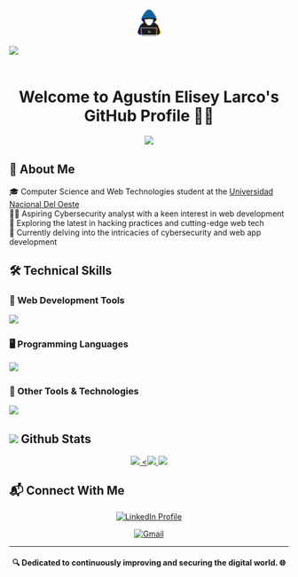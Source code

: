 <p align="center">
  <picture><img src = "https://github.com/0xAbdulKhalid/0xAbdulKhalid/raw/main/assets/mdImages/about_me.gif" width = 50px></picture>
</p>

<img src="https://user-images.githubusercontent.com/73097560/115834477-dbab4500-a447-11eb-908a-139a6edaec5c.gif"><br><br>

<h1 align="center">Welcome to Agustín Elisey Larco's GitHub Profile 👨‍💼</h1>

<p align="center">
  <img src="https://media.giphy.com/media/xT0xeJpnrWC4XWblEk/giphy.gif" width="300">
</p>

## 🧠 About Me

🎓 Computer Science and Web Technologies student at the [Universidad Nacional Del Oeste](https://uno.edu.ar)<br>
🕵️‍♂️ Aspiring Cybersecurity analyst with a keen interest in web development<br>
🚀 Exploring the latest in hacking practices and cutting-edge web tech<br>
🧩 Currently delving into the intricacies of cybersecurity and web app development<br>

## 🛠 Technical Skills

### 🔖 Web Development Tools
<p>
  <a href="https://skillicons.dev">
    <img src="https://skillicons.dev/icons?i=html,css,javascript,bootstrap,tailwind,postgres" />
  </a>
</p>

### 🖥️ Programming Languages
<p>
  <a href="https://skillicons.dev">
    <img src="https://skillicons.dev/icons?i=c,java,javascript" />
  </a>
</p>


### 🧰 Other Tools & Technologies
<p>
  <a href="https://skillicons.dev">
    <img src="https://skillicons.dev/icons?i=vscode,eclipse,linux,git" />
  </a>
</p>

## <img src="https://media.giphy.com/media/iY8CRBdQXODJSCERIr/giphy.gif" width="35"><b> Github Stats </b>

<div align="center">
  <a href="https://github.com/EliseyAgustin">
    <img src="https://github-readme-stats.vercel.app/api?username=EliseyAgustin&show_icons=true&theme=graywhite&hide_border=true&count_private=true" width="450"/>
    <<img src="https://github-readme-stats.vercel.app/api/top-langs/?username=EliseyAgustin&theme=graywhite&show_icons=true&hide_border=true&layout=compact" width="450"/>
    <img src="https://github-readme-streak-stats.herokuapp.com/?user=EliseyAgustin&theme=graywhite&hide_border=true" width="450"/>
  </a>
</div>

## 📬 Connect With Me

<p align="center">
  <a href="https://www.linkedin.com/in/agustin-elisey-larco-04b397236/" target="_blank">
    <img src="https://img.shields.io/badge/LinkedIn-Agustín_Elisey_Larco-blue?style=for-the-badge&logo=linkedin" alt="LinkedIn Profile"/>
  </a>
</p>
<p align="center">
  <a href="mailto:agustinelisey22@gmail.com" target="_blank">
    <img src="https://img.shields.io/badge/Email-agustinelisey22%40gmail.com-d14836?style=for-the-badge&logo=gmail&logoColor=white" alt="Gmail"/>
  </a>
</p>

---

<h4 align="center">🔍 Dedicated to continuously improving and securing the digital world. 🌐</h4>
